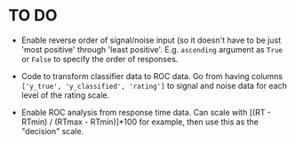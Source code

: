 # TO DO

- Enable reverse order of signal/noise input (so it doesn't have to be just 'most positive' through 'least positive'. E.g. `ascending` argument as `True` or `False` to specify the order of responses.

- Code to transform classifier data to ROC data. Go from having columns `['y_true', 'y_classified', 'rating']` to signal and noise data for each level of the rating scale.

- Enable ROC analysis from response time data. Can scale with [(RT - RTmin) / (RTmax - RTmin)]*100 for example, then use this as the "decision" scale.

